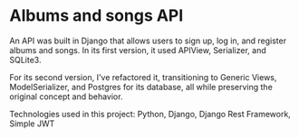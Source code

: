 # Albums and songs API

An API was built in Django that allows users to sign up, log in, and register albums and songs. In its first version, it used APIView, Serializer, and SQLite3.

For its second version, I've refactored it, transitioning to Generic Views, ModelSerializer, and Postgres for its database, all while preserving the original concept and behavior.

Technologies used in this project: Python, Django, Django Rest Framework, Simple JWT
